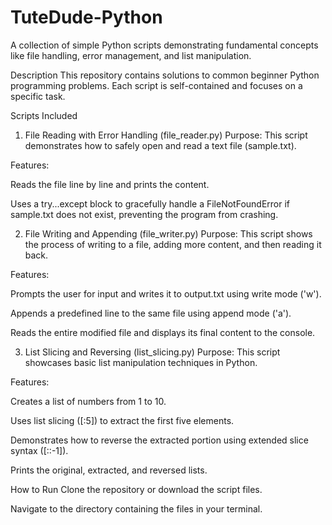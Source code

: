 # TuteDude-Python
A collection of simple Python scripts demonstrating fundamental concepts like file handling, error management, and list manipulation.

Description
This repository contains solutions to common beginner Python programming problems. Each script is self-contained and focuses on a specific task.

Scripts Included
1. File Reading with Error Handling (file_reader.py)
Purpose: This script demonstrates how to safely open and read a text file (sample.txt).

Features:

Reads the file line by line and prints the content.

Uses a try...except block to gracefully handle a FileNotFoundError if sample.txt does not exist, preventing the program from crashing.

2. File Writing and Appending (file_writer.py)
Purpose: This script shows the process of writing to a file, adding more content, and then reading it back.

Features:

Prompts the user for input and writes it to output.txt using write mode ('w').

Appends a predefined line to the same file using append mode ('a').

Reads the entire modified file and displays its final content to the console.

3. List Slicing and Reversing (list_slicing.py)
Purpose: This script showcases basic list manipulation techniques in Python.

Features:

Creates a list of numbers from 1 to 10.

Uses list slicing ([:5]) to extract the first five elements.

Demonstrates how to reverse the extracted portion using extended slice syntax ([::-1]).

Prints the original, extracted, and reversed lists.

How to Run
Clone the repository or download the script files.

Navigate to the directory containing the files in your terminal.


